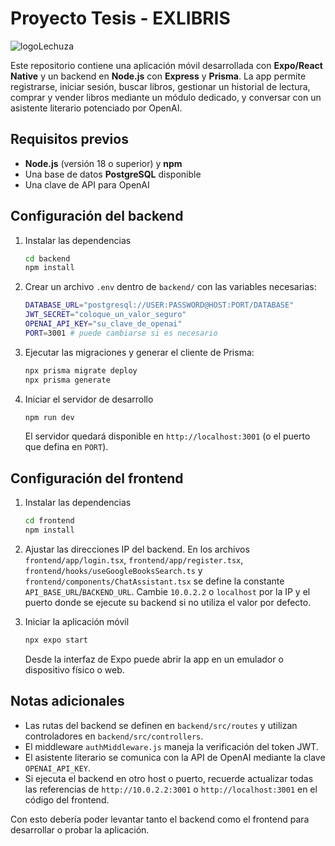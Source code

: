 # Proyecto Tesis - EXLIBRIS

![logoLechuza](https://github.com/user-attachments/assets/d6776236-f336-4b82-bd28-698af4b7ff47)

Este repositorio contiene una aplicación móvil desarrollada con **Expo/React Native** y un backend en **Node.js** con **Express** y **Prisma**. La app permite registrarse, iniciar sesión, buscar libros, gestionar un historial de lectura, comprar y vender libros mediante un módulo dedicado, y conversar con un asistente literario potenciado por OpenAI.

## Requisitos previos

- **Node.js** (versión 18 o superior) y **npm**
- Una base de datos **PostgreSQL** disponible
- Una clave de API para OpenAI

## Configuración del backend

1. Instalar las dependencias

   ```bash
   cd backend
   npm install
   ```

2. Crear un archivo `.env` dentro de `backend/` con las variables necesarias:

   ```bash
   DATABASE_URL="postgresql://USER:PASSWORD@HOST:PORT/DATABASE"
   JWT_SECRET="coloque_un_valor_seguro"
   OPENAI_API_KEY="su_clave_de_openai"
   PORT=3001 # puede cambiarse si es necesario
   ```

3. Ejecutar las migraciones y generar el cliente de Prisma:

   ```bash
   npx prisma migrate deploy
   npx prisma generate
   ```

4. Iniciar el servidor de desarrollo

   ```bash
   npm run dev
   ```

   El servidor quedará disponible en `http://localhost:3001` (o el puerto que defina en `PORT`).

## Configuración del frontend

1. Instalar las dependencias

   ```bash
   cd frontend
   npm install
   ```

2. Ajustar las direcciones IP del backend. En los archivos `frontend/app/login.tsx`, `frontend/app/register.tsx`, `frontend/hooks/useGoogleBooksSearch.ts` y `frontend/components/ChatAssistant.tsx` se define la constante `API_BASE_URL`/`BACKEND_URL`. Cambie `10.0.2.2` o `localhost` por la IP y el puerto donde se ejecute su backend si no utiliza el valor por defecto.

3. Iniciar la aplicación móvil

   ```bash
   npx expo start
   ```

   Desde la interfaz de Expo puede abrir la app en un emulador o dispositivo físico o web.

## Notas adicionales

- Las rutas del backend se definen en `backend/src/routes` y utilizan controladores en `backend/src/controllers`.
- El middleware `authMiddleware.js` maneja la verificación del token JWT.
- El asistente literario se comunica con la API de OpenAI mediante la clave `OPENAI_API_KEY`.
- Si ejecuta el backend en otro host o puerto, recuerde actualizar todas las referencias de `http://10.0.2.2:3001` o `http://localhost:3001` en el código del frontend.

Con esto debería poder levantar tanto el backend como el frontend para desarrollar o probar la aplicación.
